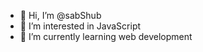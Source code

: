 - 👋 Hi, I’m @sabShub
- 👀 I’m interested in JavaScript
- 🌱 I’m currently learning web development

<!---
sabShub/sabShub is a ✨ special ✨ repository because its `README.md` (this file) appears on your GitHub profile.
You can click the Preview link to take a look at your changes.
--->
